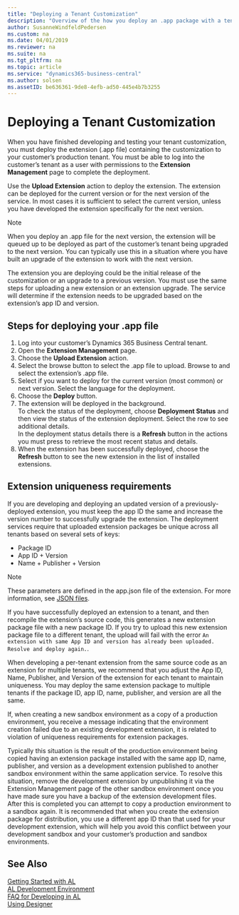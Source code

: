 ```yaml
---
title: "Deploying a Tenant Customization"
description: "Overview of the how you deploy an .app package with a tenant customization to Dynamics 365 Business Central."
author: SusanneWindfeldPedersen
ms.custom: na
ms.date: 04/01/2019
ms.reviewer: na
ms.suite: na
ms.tgt_pltfrm: na
ms.topic: article
ms.service: "dynamics365-business-central"
ms.author: solsen
ms.assetID: be636361-9de8-4efb-ad50-445e4b7b3255
---
```


# Deploying a Tenant Customization

When you have finished developing and testing your tenant customization, you must deploy the extension (.app file) containing the customization to your customer’s production tenant. You must be able to log into the customer’s tenant as a user with permissions to the **Extension Management** page to complete the deployment. 

Use the **Upload Extension** action to deploy the extension. The extension can be deployed for the current version or for the next version of the service. In most cases it is sufficient to select the current version, unless you have developed the extension specifically for the next version. 

> [!NOTE]
> When you deploy an .app file for the next version, the extension will be queued up to be deployed as part of the customer’s tenant being upgraded to the next version. You can typically use this in a situation where you have built an upgrade of the extension to work with the next version.  

The extension you are deploying could be the initial release of the customization or an upgrade to a previous version. You must use the same steps for uploading a new extension or an extension upgrade. The service will determine if the extension needs to be upgraded based on the extension’s app ID and version. 

## Steps for deploying your .app file

1. Log into your customer’s Dynamics 365 Business Central tenant.
2. Open the **Extension Management** page.
3. Choose the **Upload Extension** action.
4. Select the browse button to select the .app file to upload. Browse to and select the extension’s .app file.
5. Select if you want to deploy for the current version (most common) or next version. Select the language for the deployment.
6. Choose the **Deploy** button. 
7. The extension will be deployed in the background.  
    To check the status of the deployment, choose **Deployment Status** and then view the status of the extension deployment. Select the row to see additional details.  
    In the deployment status details there is a **Refresh** button in the actions you must press to retrieve the most recent status and details.
8. When the extension has been successfully deployed, choose the **Refresh** button to see the new extension in the list of installed extensions.

## Extension uniqueness requirements

If you are developing and deploying an updated version of a previously-deployed extension, you must keep the app ID the same and increase the version number to successfully upgrade the extension. The deployment services require that uploaded extension packages be unique across all tenants based on several sets of keys:

- Package ID 
- App ID + Version 
- Name + Publisher + Version 

> [!NOTE]
> These parameters are defined in the app.json file of the extension. For more information, see [JSON files](devenv-json-files.md#Appjson).

If you have successfully deployed an extension to a tenant, and then recompile the extension’s source code, this generates a new extension package file with a new package ID. If you try to upload this new extension package file to a different tenant, the upload will fail with the error  `An extension with same App ID and version has already been uploaded. Resolve and deploy again.`.

When developing a per-tenant extension from the same source code as an extension for multiple tenants, we recommend that you adjust the App ID, Name, Publisher, and Version of the extension for each tenant to maintain uniqueness. You may deploy the same extension package to multiple tenants if the package ID, app ID, name, publisher, and version are all the same.

If, when creating a new sandbox environment as a copy of a production environment, you receive a message indicating that the environment creation failed due to an existing development extension, it is related to violation of uniqueness requirements for extension packages.

Typically this situation is the result of the production environment being copied having an extension package installed with the same app ID, name, publisher, and version as a development extension published to another sandbox environment within the same application service. To resolve this situation, remove the development extension by unpublishing it via the Extension Management page of the other sandbox environment once you have made sure you have a backup of the extension development files. After this is completed you can attempt to copy a production environment to a sandbox again. It is recommended that when you create the extension package for distribution, you use a different app ID than that used for your development extension, which will help you avoid this conflict between your development sandbox and your customer’s production and sandbox environments.


## See Also
[Getting Started with AL](devenv-get-started.md)  
[AL Development Environment](devenv-reference-overview.md)  
[FAQ for Developing in AL](devenv-dev-faq.md)  
[Using Designer](devenv-inclient-designer.md)  
